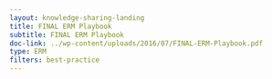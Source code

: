 ```yaml
---
layout: knowledge-sharing-landing
title: FINAL ERM Playbook
subtitle: FINAL ERM Playbook
doc-link: ../wp-content/uploads/2016/07/FINAL-ERM-Playbook.pdf
type: ERM
filters: best-practice
---
```

<a href="{{ site.baseurl }}/wp-content/uploads/2016/07/FINAL-ERM-Playbook.pdf"></a>
